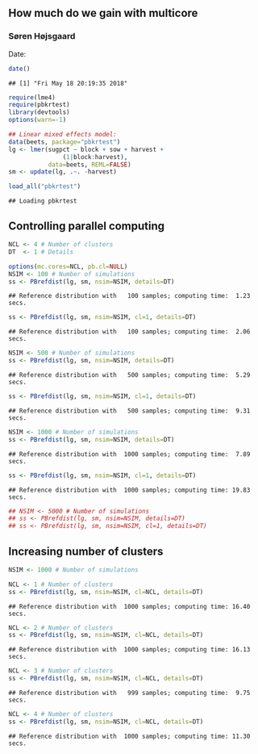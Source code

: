 ## How much do we gain with multicore
### Søren Højsgaard
Date: 


```r
date()
```

```
## [1] "Fri May 18 20:19:35 2018"
```

```r
require(lme4)
require(pbkrtest)
library(devtools)
options(warn=-1)

## Linear mixed effects model:
data(beets, package="pbkrtest")
lg <- lmer(sugpct ~ block + sow + harvest +
               (1|block:harvest),
           data=beets, REML=FALSE)
sm <- update(lg, .~. -harvest)

load_all("pbkrtest")
```

```
## Loading pbkrtest
```

## Controlling parallel computing


```r
NCL <- 4 # Number of clusters
DT  <- 1 # Details

options(mc.cores=NCL, pb.cl=NULL)
NSIM <- 100 # Number of simulations
ss <- PBrefdist(lg, sm, nsim=NSIM, details=DT)
```

```
## Reference distribution with   100 samples; computing time:  1.23 secs.
```

```r
ss <- PBrefdist(lg, sm, nsim=NSIM, cl=1, details=DT)
```

```
## Reference distribution with   100 samples; computing time:  2.06 secs.
```

```r
NSIM <- 500 # Number of simulations
ss <- PBrefdist(lg, sm, nsim=NSIM, details=DT)
```

```
## Reference distribution with   500 samples; computing time:  5.29 secs.
```

```r
ss <- PBrefdist(lg, sm, nsim=NSIM, cl=1, details=DT)
```

```
## Reference distribution with   500 samples; computing time:  9.31 secs.
```

```r
NSIM <- 1000 # Number of simulations
ss <- PBrefdist(lg, sm, nsim=NSIM, details=DT)
```

```
## Reference distribution with  1000 samples; computing time:  7.89 secs.
```

```r
ss <- PBrefdist(lg, sm, nsim=NSIM, cl=1, details=DT)
```

```
## Reference distribution with  1000 samples; computing time: 19.83 secs.
```

```r
## NSIM <- 5000 # Number of simulations
## ss <- PBrefdist(lg, sm, nsim=NSIM, details=DT)
## ss <- PBrefdist(lg, sm, nsim=NSIM, cl=1, details=DT)
```

## Increasing number of clusters


```r
NSIM <- 1000 # Number of simulations

NCL <- 1 # Number of clusters
ss <- PBrefdist(lg, sm, nsim=NSIM, cl=NCL, details=DT)
```

```
## Reference distribution with  1000 samples; computing time: 16.40 secs.
```

```r
NCL <- 2 # Number of clusters
ss <- PBrefdist(lg, sm, nsim=NSIM, cl=NCL, details=DT)
```

```
## Reference distribution with  1000 samples; computing time: 16.13 secs.
```

```r
NCL <- 3 # Number of clusters
ss <- PBrefdist(lg, sm, nsim=NSIM, cl=NCL, details=DT)
```

```
## Reference distribution with   999 samples; computing time:  9.75 secs.
```

```r
NCL <- 4 # Number of clusters
ss <- PBrefdist(lg, sm, nsim=NSIM, cl=NCL, details=DT)
```

```
## Reference distribution with  1000 samples; computing time: 11.30 secs.
```

